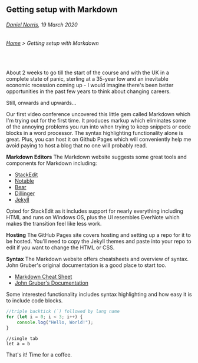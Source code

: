  ## Getting setup with Markdown
 
 ###### [Daniel Norris](https://github.com/daniel-norris), 19 March 2020
 
###### [Home](./) > Getting setup with Markdown

<br>

About 2 weeks to go till the start of the course and with the UK in a complete state of panic, sterling at a 35-year low and an inevitable economic recession coming up - I would imagine there's been better opportunities in the past few years to think about changing careers. 

Still, onwards and upwards... 

Our first video conference uncovered this little gem called Markdown which I'm trying out for the first time. It produces markup which eliminates some of the annoying problems you run into when trying to keep snippets or code blocks in a word processor. The syntax highlighting functionality alone is great. Plus, you can host it on Github Pages which will conveniently help me avoid paying to host a blog that no one will probably read. 

**Markdown Editors**
The Markdown website suggests some great tools and components for Markdown including: 

- [StackEdit](https://www.markdownguide.org/tools/stackedit/)
- [Notable](https://www.markdownguide.org/tools/notable/) 
- [Bear](https://www.markdownguide.org/tools/bear/)
- [Dillinger](https://www.markdownguide.org/tools/dillinger/) 
- [Jekyll](https://www.markdownguide.org/tools/jekyll/) 

Opted for StackEdit as it includes support for nearly everything including HTML and runs on Windows OS, plus the UI resembles EverNote which makes the transition feel like less work.  

**Hosting** 
The GitHub Pages site covers hosting and setting up a repo for it to be hosted. You'll need to copy the Jekyll themes and paste into your repo to edit if you want to change the HTML or CSS. 

**Syntax** 
The Markdown website offers cheatsheets and overview of syntax. John Gruber's original documentation is a good place to start too. 

- [Markdown Cheat Sheet](https://www.markdownguide.org/cheat-sheet/)
- [John Gruber's Documentation](https://daringfireball.net/projects/markdown/)

Some interested functionality includes syntax highlighting and how easy it is to include code blocks. 

```javascript
//triple backtick (`) followed by lang name
for (let i = 0; i < 3; i++) {
	console.log("Hello, World!"); 
}
```
	//single tab 
	let a = b 

That's it! Time for a coffee. 


